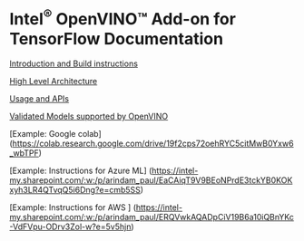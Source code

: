 # Intel<sup>®</sup> OpenVINO™ Add-on for TensorFlow Documentation

[Introduction and Build instructions](https://github.com/openvinotoolkit/openvino_tensorflow/blob/master/README.md)

[High Level Architecture](https://github.com/openvinotoolkit/openvino_tensorflow/tree/master/docs/ARCHITECTURE.md)

[Usage and APIs](https://github.com/openvinotoolkit/openvino_tensorflow/tree/master/docs/USAGE.md)

[Validated Models supported by OpenVINO](https://github.com/openvinotoolkit/openvino_tensorflow/tree/master/docs/MODELS.md)

[Example: Google colab] (https://colab.research.google.com/drive/19f2cps72oehRYC5citMwB0Yxw6_wbTPF) 

[Example: Instructions for Azure ML] (https://intel-my.sharepoint.com/:w:/p/arindam_paul/EaCAiqT9V9BEoNPrdE3tckYB0KOKxyh3LR4QTvqQ5i6Dng?e=cmb5SS)

[Example: Instructions for AWS ] (https://intel-my.sharepoint.com/:w:/p/arindam_paul/ERQVwkAQADpCiV19B6a10iQBnYKc-VdFVpu-ODrv3Zol-w?e=5v5hjn)

